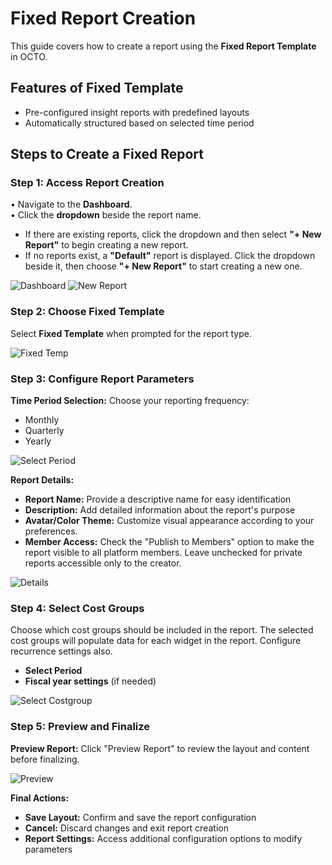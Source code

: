 # Fixed Report Creation

This guide covers how to create a report using the **Fixed Report Template** in OCTO.

## Features of Fixed Template
- Pre-configured insight reports with predefined layouts
- Automatically structured based on selected time period

## Steps to Create a Fixed Report

### Step 1: Access Report Creation
• Navigate to the **Dashboard**.  
• Click the **dropdown** beside the report name.  
  - If there are existing reports, click the dropdown and then select **"+ New Report"** to begin creating a new report.  
  - If no reports exist, a **"Default"** report is displayed. Click the dropdown beside it, then choose **"+ New Report"** to start creating a new one.

![Dashboard](https://lh3.googleusercontent.com/d/1hIm5nDaS1qpr4shL3gjeV6QMm1CubZ0D)
![New Report](https://lh3.googleusercontent.com/d/1MrYt7Wq1icf5i415fO43SOGCbFQZ4yfV)

### Step 2: Choose Fixed Template
Select **Fixed Template** when prompted for the report type.

![Fixed Temp](https://lh3.googleusercontent.com/d/1spZuRbSZjyLcgtawnX4sRordx-Y_xZfO)

### Step 3: Configure Report Parameters

**Time Period Selection:**
Choose your reporting frequency:
- Monthly
- Quarterly 
- Yearly

![Select Period](https://lh3.googleusercontent.com/d/1zicrkLP6U-DwQN299MAIoFxj-212oK0g)

**Report Details:**
- **Report Name:** Provide a descriptive name for easy identification
- **Description:** Add detailed information about the report's purpose
- **Avatar/Color Theme:** Customize visual appearance according to your preferences.
- **Member Access:** Check the "Publish to Members" option to make the report visible to all platform members. Leave unchecked for private reports accessible only to the creator.

![Details](https://lh3.googleusercontent.com/d/1TuLaqRWei9h3LRclnYY8lgOwqA96zW59)

### Step 4: Select Cost Groups
Choose which cost groups should be included in the report. The selected cost groups will populate data for each widget in the report. Configure recurrence settings also.

- **Select Period**
- **Fiscal year settings** (if needed)

![Select Costgroup](https://lh3.googleusercontent.com/d/126susaZ0vHrCL9pd4YO-U1nHQZbEBvFt)

### Step 5: Preview and Finalize
**Preview Report:**
Click "Preview Report" to review the layout and content before finalizing.

![Preview](https://lh3.googleusercontent.com/d/1_6sOioLi-YY8VA8NwQPjpnlKruWv0-VF)

**Final Actions:**
- **Save Layout:** Confirm and save the report configuration
- **Cancel:** Discard changes and exit report creation
- **Report Settings:** Access additional configuration options to modify parameters


